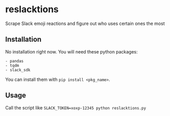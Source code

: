 # reslacktions

Scrape Slack emoji reactions and figure out who uses certain ones the most

## Installation

No installation right now. You will need these python packages:

    - pandas
    - tqdm
    - slack_sdk

You can install them with `pip install <pkg_name>`.

## Usage

Call the script like `SLACK_TOKEN=xoxp-12345 python reslacktions.py`

